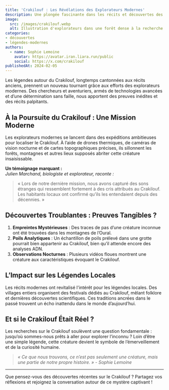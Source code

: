 ```yaml
---
title: 'Crakilouf : Les Révélations des Explorateurs Modernes'
description: Une plongée fascinante dans les récits et découvertes des explorateurs contemporains sur la créature légendaire Crakilouf.
image:
  src: /images/crakilouf.webp
  alt: Illustration d'explorateurs dans une forêt dense à la recherche du Crakilouf.
categories:
- découvertes
- légendes-modernes
authors:
  - name: Sophie Lemoine
    avatar: https://avatar.iran.liara.run/public
    social: https://x.com/crakilouf
publishedAt: 2024-02-05
---
```


Les légendes autour du Crakilouf, longtemps cantonnées aux récits anciens, prennent un nouveau tournant grâce aux efforts des explorateurs modernes. Des chercheurs et aventuriers, armés de technologies avancées et d’une détermination sans faille, nous apportent des preuves inédites et des récits palpitants.

## À la Poursuite du Crakilouf : Une Mission Moderne

Les explorateurs modernes se lancent dans des expéditions ambitieuses pour localiser le Crakilouf. À l’aide de drones thermiques, de caméras de vision nocturne et de cartes topographiques précises, ils sillonnent les forêts, montagnes et autres lieux supposés abriter cette créature insaisissable.

**Un témoignage marquant :**  
_Julien Marchand, biologiste et explorateur, raconte :_
> « Lors de notre dernière mission, nous avons capturé des sons étranges qui ressemblent fortement à des cris attribués au Crakilouf. Les habitants locaux ont confirmé qu’ils les entendaient depuis des décennies. »

## Découvertes Troublantes : Preuves Tangibles ?

1. **Empreintes Mystérieuses** : Des traces de pas d’une créature inconnue ont été trouvées dans les montagnes de l’Oural.
2. **Poils Analytiques** : Un échantillon de poils prélevé dans une grotte pourrait bien appartenir au Crakilouf, bien qu’il attende encore des analyses ADN.
3. **Observations Nocturnes** : Plusieurs vidéos floues montrent une créature aux caractéristiques évoquant le Crakilouf.

## L’Impact sur les Légendes Locales

Les récits modernes ont revitalisé l'intérêt pour les légendes locales. Des villages entiers organisent des festivals dédiés au Crakilouf, mêlant folklore et dernières découvertes scientifiques. Ces traditions ancrées dans le passé trouvent un écho inattendu dans le monde d’aujourd’hui.

## Et si le Crakilouf Était Réel ?

Les recherches sur le Crakilouf soulèvent une question fondamentale : jusqu’où sommes-nous prêts à aller pour explorer l’inconnu ? Loin d’être une simple légende, cette créature devient le symbole de l’émerveillement et de la curiosité humaine.

> _« Ce que nous trouvons, ce n’est pas seulement une créature, mais une partie de notre propre histoire. » - Sophie Lemoine_

---

Que pensez-vous des découvertes récentes sur le Crakilouf ? Partagez vos réflexions et rejoignez la conversation autour de ce mystère captivant !
